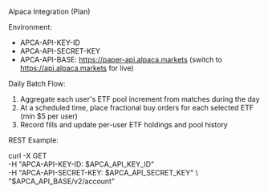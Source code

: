 Alpaca Integration (Plan)

Environment:
- APCA-API-KEY-ID
- APCA-API-SECRET-KEY
- APCA-API-BASE: https://paper-api.alpaca.markets (switch to https://api.alpaca.markets for live)

Daily Batch Flow:
1) Aggregate each user's ETF pool increment from matches during the day
2) At a scheduled time, place fractional buy orders for each selected ETF (min $5 per user)
3) Record fills and update per-user ETF holdings and pool history

REST Example:

curl -X GET \
  -H "APCA-API-KEY-ID: $APCA_API_KEY_ID" \
  -H "APCA-API-SECRET-KEY: $APCA_API_SECRET_KEY" \
  "$APCA_API_BASE/v2/account"





